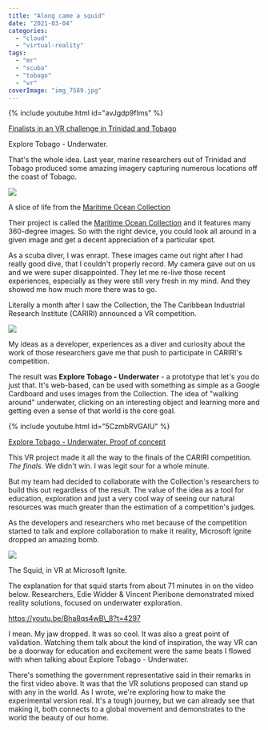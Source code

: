 ```yaml
---
title: "Along came a squid"
date: "2021-03-04"
categories: 
  - "cloud"
  - "virtual-reality"
tags: 
  - "mr"
  - "scuba"
  - "tobago"
  - "vr"
coverImage: "img_7589.jpg"
---
```

{% include youtube.html id="avJgdp9fIms" %}

[Finalists in an VR challenge in Trinidad and Tobago](https://www.youtube.com/watch?v=avJgdp9fIms)


Explore Tobago - Underwater.

That's the whole idea. Last year, marine researchers out of Trinidad and Tobago produced some amazing imagery capturing numerous locations off the coast of Tobago.

[![](https://irwinium.files.wordpress.com/2021/03/image-1.png?w=1024)](https://irwinium.files.wordpress.com/2021/03/image-1.png)

A slice of life from the [Maritime Ocean Collection](https://maritimeoceancollection.com/)

Their project is called the [Maritime Ocean Collection](https://maritimeoceancollection.com/) and it features many 360-degree images. So with the right device, you could look all around in a given image and get a decent appreciation of a particular spot.

As a scuba diver, I was enrapt. These images came out right after I had really good dive, that I couldn't properly record. My camera gave out on us and we were super disappointed. They let me re-live those recent experiences, especially as they were still very fresh in my mind. And they showed me how much more there was to go.

Literally a month after I saw the Collection, the The Caribbean Industrial Research Institute (CARIRI) announced a VR competition.

[![](https://irwinium.files.wordpress.com/2021/03/image.png?w=1024)](https://irwinium.files.wordpress.com/2021/03/image.png)

My ideas as a developer, experiences as a diver and curiosity about the work of those researchers gave me that push to participate in CARIRI's competition.

The result was **Explore Tobago - Underwater** - a prototype that let's you do just that. It's web-based, can be used with something as simple as a Google Cardboard and uses images from the Collection. The idea of "walking around" underwater, clicking on an interesting object and learning more and getting even a sense of that world is the core goal.


{% include youtube.html id="5CzmbRVGAIU" %}

[Explore Tobago - Underwater. Proof of concept](https://www.youtube.com/watch?v=5CzmbRVGAIU)

This VR project made it all the way to the finals of the CARIRI competition. _The finals_. We didn't win. I was legit sour for a whole minute.

But my team had decided to collaborate with the Collection's researchers to build this out regardless of the result. The value of the idea as a tool for education, exploration and just a very cool way of seeing our natural resources was much greater than the estimation of a competition's judges.

As the developers and researchers who met because of the competition started to talk and explore collaboration to make it reality, Microsoft Ignite dropped an amazing bomb.

[![](https://irwinium.files.wordpress.com/2021/03/thesquid-1.gif?w=800)](https://irwinium.files.wordpress.com/2021/03/thesquid-1.gif)

The Squid, in VR at Microsoft Ignite.

The explanation for that squid starts from about 71 minutes in on the video below. Researchers, Edie Widder & Vincent Pieribone demonstrated mixed reality solutions, focused on underwater exploration.

https://youtu.be/Bha8qs4wB\_8?t=4297

I mean. My jaw dropped. It was so cool. It was also a great point of validation. Watching them talk about the kind of inspiration, the way VR can be a doorway for education and excitement were the same beats I flowed with when talking about Explore Tobago - Underwater.

There's something the government representative said in their remarks in the first video above. It was that the VR solutions proposed can stand up with any in the world. As I wrote, we're exploring how to make the experimental version real. It's a tough journey, but we can already see that making it, both connects to a global movement and demonstrates to the world the beauty of our home.

